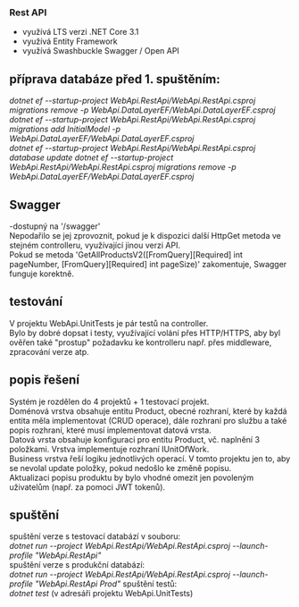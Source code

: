 ### Rest API
- využívá LTS verzi .NET Core 3.1  
- využívá Entity Framework  
- využívá Swashbuckle Swagger / Open API

## příprava databáze před 1. spuštěním:
*dotnet ef --startup-project WebApi.RestApi/WebApi.RestApi.csproj migrations remove -p WebApi.DataLayerEF/WebApi.DataLayerEF.csproj*  
*dotnet ef --startup-project WebApi.RestApi/WebApi.RestApi.csproj migrations add InitialModel -p WebApi.DataLayerEF/WebApi.DataLayerEF.csproj*  
*dotnet ef --startup-project WebApi.RestApi/WebApi.RestApi.csproj database update* 
*dotnet ef --startup-project WebApi.RestApi/WebApi.RestApi.csproj migrations remove -p WebApi.DataLayerEF/WebApi.DataLayerEF.csproj*  

## Swagger
-dostupný na '/swagger'  
Nepodařilo se jej zprovoznit, pokud je k dispozici další HttpGet metoda ve stejném controlleru, využívající jinou verzi API.  
Pokud se metoda 'GetAllProductsV2([FromQuery][Required] int pageNumber, [FromQuery][Required] int pageSize)' zakomentuje, Swagger funguje korektně.

## testování
V projektu WebApi.UnitTests je pár testů na controller.  
Bylo by dobré dopsat i testy, využívající volání přes HTTP/HTTPS, aby byl ověřen také "prostup" požadavku ke kontrolleru např. přes middleware, zpracování verze atp.  

## popis řešení
Systém je rozdělen do 4 projektů + 1 testovací projekt.  
Doménová vrstva obsahuje entitu Product, obecné rozhraní, které by každá entita měla implementovat (CRUD operace), dále rozhraní pro službu a také popis rozhraní, které musí implementovat datová vrsta.  
Datová vrsta obsahuje konfiguraci pro entitu Product, vč. naplnění 3 položkami. Vrstva implementuje rozhraní IUnitOfWork.  
Business vrstva řeší logiku jednotlivých operací. V tomto projektu jen to, aby se nevolal update položky, pokud nedošlo ke změně popisu.  
Aktualizaci popisu produktu by bylo vhodné omezit jen povoleným uživatelům (např. za pomoci JWT tokenů).  

## spuštění
spuštění verze s testovací databází v souboru:  
*dotnet run --project WebApi.RestApi/WebApi.RestApi.csproj --launch-profile "WebApi.RestApi"*  
spuštění verze s produkční databází:  
*dotnet run --project WebApi.RestApi/WebApi.RestApi.csproj --launch-profile "WebApi.RestApi Prod"*
spuštění testů:  
*dotnet test* (v adresáři projektu WebApi.UnitTests)
